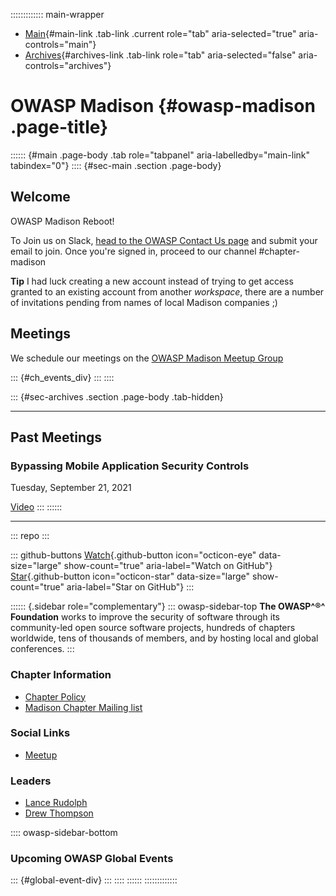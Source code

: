 ::::::::::::: main-wrapper
- [Main](#div-main){#main-link .tab-link .current role="tab"
  aria-selected="true" aria-controls="main"}
- [Archives](#div-archives){#archives-link .tab-link role="tab"
  aria-selected="false" aria-controls="archives"}

# OWASP Madison {#owasp-madison .page-title}

:::::: {#main .page-body .tab role="tabpanel" aria-labelledby="main-link" tabindex="0"}
:::: {#sec-main .section .page-body}
## Welcome

OWASP Madison Reboot!

To Join us on Slack, [head to the OWASP Contact Us
page](https://owasp.org/contact/) and submit your email to join. Once
you're signed in, proceed to our channel #chapter-madison

**Tip** I had luck creating a new account instead of trying to get
access granted to an existing account from another *workspace*, there
are a number of invitations pending from names of local Madison
companies ;)

## Meetings

We schedule our meetings on the [OWASP Madison Meetup
Group](https://www.meetup.com/owasp-madison/)

::: {#ch_events_div}
:::
::::

::: {#sec-archives .section .page-body .tab-hidden}

------------------------------------------------------------------------

## Past Meetings

### Bypassing Mobile Application Security Controls

Tuesday, September 21, 2021

[Video](https://drive.google.com/file/d/14cQhB4ik_wG1SVbERNYYT3tHvRoNBIxn/view?usp=sharing)
:::
::::::

------------------------------------------------------------------------

::: repo
:::

::: github-buttons
[Watch](https://github.com/owasp/www-chapter-madison/subscription){.github-button
icon="octicon-eye" data-size="large" show-count="true"
aria-label="Watch on GitHub"}
[Star](https://github.com/owasp/www-chapter-madison){.github-button
icon="octicon-star" data-size="large" show-count="true"
aria-label="Star on GitHub"}
:::

:::::: {.sidebar role="complementary"}
::: owasp-sidebar-top
**The OWASP^®^ Foundation** works to improve the security of software
through its community-led open source software projects, hundreds of
chapters worldwide, tens of thousands of members, and by hosting local
and global conferences.
:::

### Chapter Information

- [Chapter Policy](https://owasp.org/www-policy/operational/chapters)
- [Madison Chapter Mailing
  list](https://owasp.org/www-chapter-madison/madison-chapter@owasp.org)

### Social Links

- [Meetup](https://owasp.org/www-chapter-madison/www.meetup.com/owasp-madison)

### Leaders

- [Lance
  Rudolph](https://owasp.org/cdn-cgi/l/email-protection#503c313e33357e2225343f3c2038103f273123207e3f2237)
- [Drew
  Thompson](https://owasp.org/cdn-cgi/l/email-protection#2a4e584f5d045e4245475a5945446a455d4b595a0445584d)

:::: owasp-sidebar-bottom
### Upcoming OWASP Global Events

::: {#global-event-div}
:::
::::
::::::
:::::::::::::
